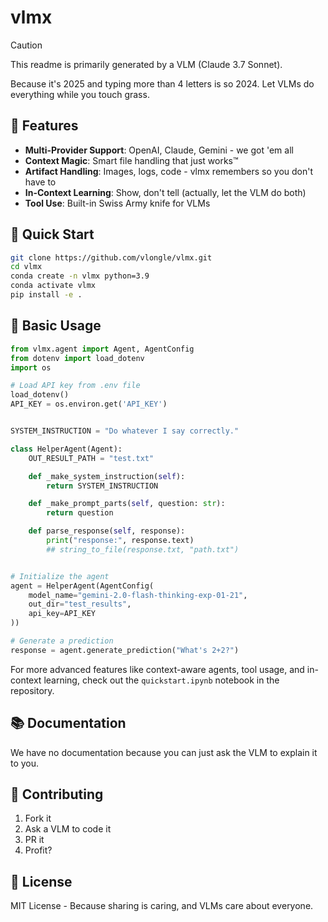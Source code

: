 # vlmx
> [!CAUTION]
> This readme is primarily generated by a VLM (Claude 3.7 Sonnet).

Because it's 2025 and typing more than 4 letters is so 2024. Let VLMs do everything while you touch grass.

## 🌟 Features

- **Multi-Provider Support**: OpenAI, Claude, Gemini - we got 'em all
- **Context Magic**: Smart file handling that just works™
- **Artifact Handling**: Images, logs, code - vlmx remembers so you don't have to
- **In-Context Learning**: Show, don't tell (actually, let the VLM do both)
- **Tool Use**: Built-in Swiss Army knife for VLMs

## 🚀 Quick Start

```bash
git clone https://github.com/vlongle/vlmx.git
cd vlmx
conda create -n vlmx python=3.9
conda activate vlmx
pip install -e .
```

## 📖 Basic Usage

```python
from vlmx.agent import Agent, AgentConfig
from dotenv import load_dotenv
import os

# Load API key from .env file
load_dotenv()
API_KEY = os.environ.get('API_KEY')


SYSTEM_INSTRUCTION = "Do whatever I say correctly."

class HelperAgent(Agent):
    OUT_RESULT_PATH = "test.txt"

    def _make_system_instruction(self):
        return SYSTEM_INSTRUCTION

    def _make_prompt_parts(self, question: str):
        return question

    def parse_response(self, response):
        print("response:", response.text)
        ## string_to_file(response.txt, "path.txt")


# Initialize the agent
agent = HelperAgent(AgentConfig(
    model_name="gemini-2.0-flash-thinking-exp-01-21",
    out_dir="test_results",
    api_key=API_KEY
))

# Generate a prediction
response = agent.generate_prediction("What's 2+2?")
```

For more advanced features like context-aware agents, tool usage, and in-context learning, check out the `quickstart.ipynb` notebook in the repository.

## 📚 Documentation

We have no documentation because you can just ask the VLM to explain it to you.

## 🤝 Contributing

1. Fork it
2. Ask a VLM to code it
3. PR it
4. Profit?


## 📄 License

MIT License - Because sharing is caring, and VLMs care about everyone.